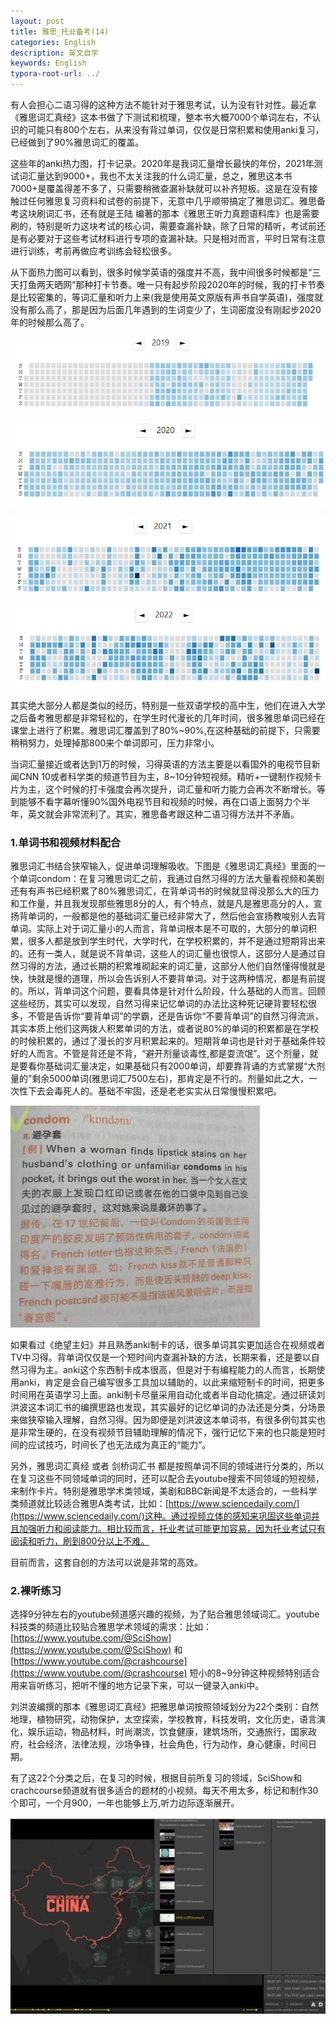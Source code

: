 ```yaml
---
layout: post
title: 雅思_托业备考(14)
categories: English
description: 英文自学
keywords: English
typora-root-url: ../
---
```


有人会担心二语习得的这种方法不能针对于雅思考试，认为没有针对性。最近拿《雅思词汇真经》这本书做了下测试和梳理，整本书大概7000个单词左右，不认识的可能只有800个左右，从来没有背过单词，仅仅是日常积累和使用anki复习，已经做到了90%雅思词汇的覆盖。

这些年的anki热力图，打卡记录。2020年是我词汇量增长最快的年份，2021年测试词汇量达到9000+，我也不太关注我的什么词汇量，总之，雅思这本书7000+是覆盖得差不多了，只需要稍微查漏补缺就可以补齐短板。这是在没有接触过任何雅思复习资料和试卷的前提下，无意中几乎顺带搞定了雅思词汇。雅思备考这块刷词汇书，还有就是王陆 编著的那本《雅思王听力真题语料库》也是需要刷的，特别是听力这块考试的核心词，需要查漏补缺，除了日常的精听，考试前还是有必要对于这些考试材料进行专项的查漏补缺。只是相对而言，平时日常有注意进行训练，考前再做应考训练会轻松很多。

从下面热力图可以看到，很多时候学英语的强度并不高，我中间很多时候都是“三天打鱼两天晒网”那种打卡节奏。唯一只有起步阶段2020年的时候，我的打卡节奏是比较密集的，等词汇量和听力上来(我是使用英文原版有声书自学英语)，强度就没有那么高了，那是因为后面几年遇到的生词变少了，生词密度没有刚起步2020年的时候那么高了。

![anki_X7PTTTgMbX](/images/posts/anki_X7PTTTgMbX.png)

![anki_qTTH0i6s7T](/images/posts/anki_qTTH0i6s7T.png)

![anki_Gl2HlOX7lT](/images/posts/anki_Gl2HlOX7lT.png)

![anki_7kzFBOSiZS](/images/posts/anki_7kzFBOSiZS.png)

其实绝大部分人都是类似的经历，特别是一些双语学校的高中生，他们在进入大学之后备考雅思都是非常轻松的，在学生时代漫长的几年时间，很多雅思单词已经在课堂上进行了积累。雅思词汇覆盖到了80%~90%,在这种基础的前提下，只需要稍稍努力，处理掉那800来个单词即可，压力非常小。

当词汇量接近或者达到1万的时候，习得英语的方法主要是以看国外的电视节目新闻CNN 10或者科学类的频道节目为主，8~10分钟短视频。精听+一键制作视频卡片为主，这个时候的打卡强度会再次提升，词汇量和听力能力会再次不断增长。等到能够不看字幕听懂90%国外电视节目和视频的时候，再在口语上面努力个半年，英文就会非常流利了。其实，雅思备考跟这种二语习得方法并不矛盾。

### 1.单词书和视频材料配合

雅思词汇书结合狭窄输入，促进单词理解吸收。下图是《雅思词汇真经》里面的一个单词condom：在复习雅思词汇之前，我通过自然习得的方法大量看视频和美剧还有有声书已经积累了80%雅思词汇，在背单词书的时候就显得没那么大的压力和工作量，并且我发现那些雅思8分的人，有个特点，就是凡是雅思高分的人，宣扬背单词的，一般都是他的基础词汇量已经非常大了，然后他会宣扬教唆别人去背单词。实际上对于词汇量小的人而言，背单词根本是不可取的，大部分的单词积累，很多人都是放到学生时代，大学时代，在学校积累的，并不是通过短期背出来的。还有一类人，就是说不背单词，这些人的词汇量也很惊人，这部分人是通过自然习得的方法，通过长期的积累堆砌起来的词汇量，这部分人他们自然懂得慢就是快，快就是慢的道理，所以会告诉别人不要背单词。对于这两种情况，都是有前提的。所以，背单词这个问题，要看具体是针对什么阶段，什么基础的人而言。回顾这些经历，其实可以发现，自然习得来记忆单词的办法比这种死记硬背要轻松很多，不管是告诉你“要背单词”的学霸，还是告诉你“不要背单词”的自然习得流派，其实本质上他们这两拨人积累单词的方法，或者说80%的单词的积累都是在学校的时候积累的，通过了漫长的岁月积累起来的。短期背单词也是针对于基础条件较好的人而言。不管是背还是不背，“避开剂量谈毒性,都是耍流氓”。这个剂量，就是要看你基础词汇量决定，如果基础只有2000单词，却要靠背诵的方式掌握“大剂量的”剩余5000单词(雅思词汇7500左右)，那肯定是不行的。剂量如此之大，一次性下去会毒死人的。基础不牢固，还是老老实实从日常慢慢积累吧。

![Typora_hojUwHdCSC](/images/posts/Typora_hojUwHdCSC-1676867996529-1.png)



如果看过《绝望主妇》并且熟悉anki制卡的话，很多单词其实更加适合在视频或者TV中习得。背单词仅仅是一个短时间内查漏补缺的方法，长期来看，还是要以自然习得为主。anki这个东西制卡成本很高，但是对于有编程能力的人而言，长期使用anki，肯定是会自己编写很多工具加以辅助的，以此来缩短制卡的时间，把更多时间用在英语学习上面。anki制卡尽量采用自动化或者半自动化搞定。通过研读刘洪波这本词汇书的编撰思路也发现，其实最好的记忆单词的办法还是分类，分场景来做狭窄输入理解，自然习得。因为即便是刘洪波这本单词书，有很多例句其实也是非常生硬的，在没有视频节目辅助理解的情况下，强行记忆下来的也只能是短时间的应试技巧，时间长了也无法成为真正的“能力”。

另外，雅思词汇真经 或者 剑桥词汇书 都是按照单词不同的领域进行分类的，所以在复习这些不同领域单词的同时，还可以配合去youtube搜索不同领域的短视频，来制作卡片。特别是雅思学术类领域，美剧和BBC新闻是不太适合的，一些科学类频道就比较适合雅思A类考试，比如：[https://www.sciencedaily.com/](https://www.sciencedaily.com/)这种。通过视频立体的感知来巩固这些单词并且加强听力和阅读能力。相比较而言，托业考试可能更加容易，因为托业考试只有阅读和听力，刷到800分以上不难。

目前而言，这套自创的方法可以说是非常的高效。

### 2.裸听练习

选择9分钟左右的youtube频道感兴趣的视频，为了贴合雅思领域词汇。youtube科技类的频道比较贴合雅思学术领域的需求：比如：[https://www.youtube.com/@SciShow](https://www.youtube.com/@SciShow)    和   [https://www.youtube.com/@crashcourse](https://www.youtube.com/@crashcourse)   短小的8~9分钟这种视频特别适合用来盲听练习，把听不懂的地方记录下来，可以一键录入anki中。

刘洪波编撰的那本《雅思词汇真经》把雅思单词按照领域划分为22个类别：自然地理，植物研究，动物保护，太空探索，学校教育，科技发明，文化历史，语言演化，娱乐运动，物品材料，时尚潮流，饮食健康，建筑场所，交通旅行，国家政府，社会经济，法律法规，沙场争锋，社会角色，行为动作，身心健康，时间日期。

有了这22个分类之后，在复习的时候，根据目前所复习的领域，SciShow和crachcourse频道就有很多适合的题材的小视频。每天不用太多，标记和制作30个即可，一个月900，一年也能够上万,听力边际逐渐展开。

![Typora_PqPxZGTy5J](/images/posts/Typora_PqPxZGTy5J.png)

